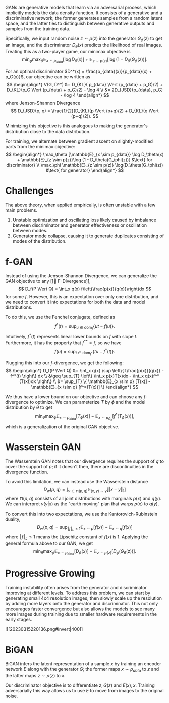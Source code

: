 GANs are generative models that learn via an adversarial process, which implicitly models the data density function. It consists of a generative and a discriminative network; the former generates samples from a random latent space, and the latter ties to distinguish between generative outputs and samples from the training data.

Specifically, we input random noise $z \sim p(z)$ into the generator $G_\phi(z)$ to get an image, and the discriminator $D_\theta(x)$ predicts the likelihood of real images. Treating this as a two-player game, our minimax objective is 
$$
\min_\phi \max_\theta \mathbb{E}_{x \sim p_{data}} [\log D_\theta(x)] + \mathbb{E}_{z \sim p(z)} [\log (1 - D_\theta(G_\phi(z))].
$$


For an optimal discriminator $D^*(x) = \frac{p_{data}(x)}{p_{data}(x) + p_G(x)}$, our objective can be written as 
$$
\begin{align*} V(G, D^*) &= D_{KL}( p_{data} \Vert (p_{data} + p_G)/2) + D_{KL}(p_G \Vert (p_{data} + p_G)/2) - \log 4 \\ &= 2D_{JSD}(p_{data}, p_G) - \log 4 \end{align*}
$$
 where Jenson-Shannon Divergence 
$$
D_{JSD}(p, q) = \frac{1}{2}(D_{KL}(p \Vert (p+q)/2) + D_{KL}(q \Vert (p+q)/2)).
$$


Minimizing this objective is this analogous to making the generator's distribution close to the data distribution.

For training, we alternate between gradient ascent on slightly-modified parts from the minimax objective: 
$$
\begin{align*} \max_\theta [\mathbb{E}_{x \sim p_{data}} \log D_\theta(x) + \mathbb{E}_{z \sim p(z)}\log (1 - D_\theta(G_\phi(z))] &\text{ for discriminator} \\ \max_\phi \mathbb{E}_{z \sim p(z)} \log(D_\theta(G_\phi(z)) &\text{ for generator} \end{align*}
$$


# Challenges
The above theory, when applied empirically, is often unstable with a few main problems.
1. Unstable optimization and oscillating loss likely caused by imbalance between discriminator and generator effectiveness or oscillation between modes.
2. Generator mode collapse, causing it to generate duplicates consisting of modes of the distribution.

# f-GAN
Instead of using the Jenson-Shannon Divergence, we can generalize the GAN objective to any [[🪭 F-Divergence]], 
$$
D_f(P \Vert Q) = \int_x q(x) f\left(\frac{p(x)}{q(x)}\right)dx
$$
 for some $f$. However, this is an expectation over only one distribution, and we need to convert it into expectations for both the data and model distributions.

To do this, we use the Fenchel conjugate, defined as 
$$
f^*(t) = \sup_{u \in \text{dom}_f} \{ ut - f(u) \}.
$$
 Intuitively, $f^*(t)$ represents linear lower bounds on $f$ with slope $t$. Furthermore, it has the property that $f^{**} = f$, so we have 
$$
f(u) = \sup_{t \in \text{dom}_{f^*}} \{tu - f^*(t)\}.
$$


Plugging this into our $f$-divergence, we get the following: 
$$
\begin{align*} D_f(P \Vert Q) &= \int_x q(x) \sup \left\{ t\frac{p(x)}{q(x)} - f^*(t) \right\} dx \\ &\geq \sup_{T} \left\{ \int_x p(x)T(x)dx - \int_x q(x)f^*(T(x))dx \right\} \\ &= \sup_{T} \{ \mathbb{E}_{x \sim p} [T(x)] - \mathbb{E}_{x \sim q} [f^*(T(x))] \} \end{align*}
$$


We thus have a lower bound on our objective and can choose any $f$-divergence to optimize. We can parameterize $T$ by $\phi$ and the model distribution by $\theta$ to get 
$$
\min_\theta \max_\phi \mathbb{E}_{x \sim p_{data}} [T_\phi(x)] - \mathbb{E}_{x \sim p_{G_\theta}} [f^*(T_\phi(x))],
$$
 which is a generalization of the original GAN objective.

# Wasserstein GAN
The Wasserstein GAN notes that our divergence requires the support of $q$ to cover the support of $p$; if it doesn't then, there are discontinuities in the divergence function.

To avoid this limitation, we can instead use the Wasserstein distance 
$$
D_w(p, q) = \int_{\gamma \in \sqcap(p, q)} \mathbb{E}_{(x, y) \sim \gamma} [\Vert x - y \Vert_1]
$$
 where $\sqcap(p, q)$ consists of all joint distributions with marginals $p(x)$ and $q(y)$. We can interpret $\gamma(y \vert x)$ as the "earth moving" plan that warps $p(x)$ to $q(y)$.

To convert this into two expectations, we use the Kantorovich-Rubinstein duality, 
$$
D_w(p, q) = \sup_{\Vert f \Vert_L \leq 1} \mathbb{E}_{x \sim p} [f(x)] - \mathbb{E}_{x \sim q}[f(x)]
$$
 where $\Vert f \Vert_L \leq 1$ means the Lipschitz constant of $f(x)$ is $1$. Applying the general formula above to our GAN, we get 
$$
\min_\theta \max_\phi \mathbb{E}_{x \sim p_{data}} [D_\phi(x)] - \mathbb{E}_{z \sim p(z)}[D_\phi(G_\theta(z))].
$$


# Progressive Growing
Training instability often arises from the generator and discriminator improving at different levels. To address this problem, we can start by generating small 4x4 resolution images, then slowly scale up the resolution by adding more layers onto the generator and discriminator. This not only encourages faster convergence but also allows the models to see many more images during training due to smaller hardware requirements in the early stages.

![[20230315220136.png#invert|400]]

# BiGAN
BiGAN infers the latent representation of a sample $x$ by training an encoder network $E$ along with the generator $G$; the former maps $x \sim p_{data}$ to $z$ and the latter maps $z \sim p(z)$ to $x$.

Our discriminator objective is to differentiate $z, G(z)$ and $E(x), x$. Training adversarially this way allows us to use $E$ to move from images to the original noise.
